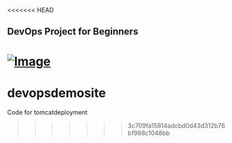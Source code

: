 <<<<<<< HEAD
## DevOps Project for Beginners   

[![Image](https://github.com/yankils/Simple-DevOps-Project/blob/master/Devops_course.PNG "DevOps Project - CI/CD with Jenkins Ansible Docker Kubernetes ")](https://www.udemy.com/course/valaxy-devops/?referralCode=8147A5CF4C8C7D9E253F)
=======
# devopsdemosite
Code for tomcatdeployment
>>>>>>> 3c709fa15814adcbd0d43d312b76bf988c1048bb
